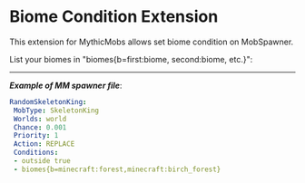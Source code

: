 # Biome Condition Extension

This extension for MythicMobs allows set biome condition on MobSpawner.

List your biomes in "biomes{b=first:biome, second:biome, etc.}":
***
***Example of MM spawner file***: 

```YAML
RandomSkeletonKing:
 MobType: SkeletonKing
 Worlds: world
 Chance: 0.001
 Priority: 1
 Action: REPLACE
 Conditions:
 - outside true
 - biomes{b=minecraft:forest,minecraft:birch_forest}
```
